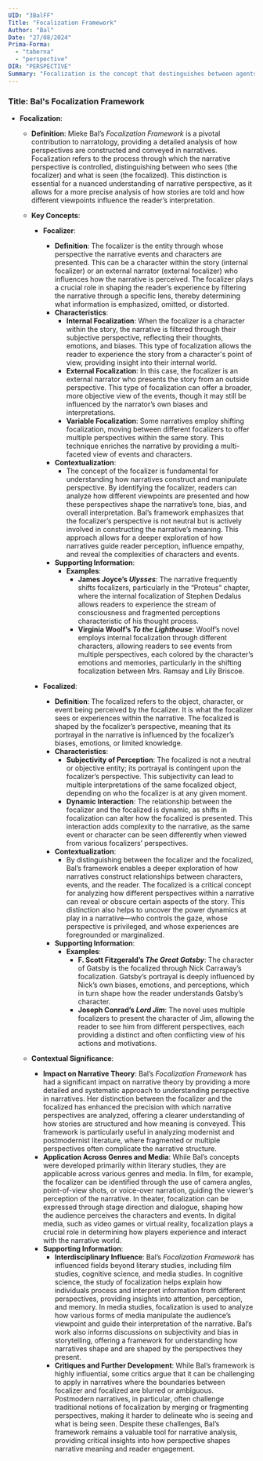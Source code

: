 ```yaml
---
UID: "3BalFF"
Title: "Focalization Framework"
Author: "Bal"
Date: "27/08/2024"
Prima-Forma:
  - "taberna"
  - "perspective"
DIR: "PERSPECTIVE"
Summary: "Focalization is the concept that destinguishes between agents who manipulate narrative and agents who are manipulated and participate in the narrative: focalizer and focalized."
---
```

### Title: **Bal's Focalization Framework**

- **Focalization**:
  - **Definition**: Mieke Bal’s *Focalization Framework* is a pivotal contribution to narratology, providing a detailed analysis of how perspectives are constructed and conveyed in narratives. Focalization refers to the process through which the narrative perspective is controlled, distinguishing between who sees (the focalizer) and what is seen (the focalized). This distinction is essential for a nuanced understanding of narrative perspective, as it allows for a more precise analysis of how stories are told and how different viewpoints influence the reader’s interpretation.

  - **Key Concepts**:

    - **Focalizer**:
      - **Definition**: The focalizer is the entity through whose perspective the narrative events and characters are presented. This can be a character within the story (internal focalizer) or an external narrator (external focalizer) who influences how the narrative is perceived. The focalizer plays a crucial role in shaping the reader’s experience by filtering the narrative through a specific lens, thereby determining what information is emphasized, omitted, or distorted.
      - **Characteristics**:
        - **Internal Focalization**: When the focalizer is a character within the story, the narrative is filtered through their subjective perspective, reflecting their thoughts, emotions, and biases. This type of focalization allows the reader to experience the story from a character's point of view, providing insight into their internal world.
        - **External Focalization**: In this case, the focalizer is an external narrator who presents the story from an outside perspective. This type of focalization can offer a broader, more objective view of the events, though it may still be influenced by the narrator’s own biases and interpretations.
        - **Variable Focalization**: Some narratives employ shifting focalization, moving between different focalizers to offer multiple perspectives within the same story. This technique enriches the narrative by providing a multi-faceted view of events and characters.
      - **Contextualization**:
        - The concept of the focalizer is fundamental for understanding how narratives construct and manipulate perspective. By identifying the focalizer, readers can analyze how different viewpoints are presented and how these perspectives shape the narrative’s tone, bias, and overall interpretation. Bal’s framework emphasizes that the focalizer’s perspective is not neutral but is actively involved in constructing the narrative’s meaning. This approach allows for a deeper exploration of how narratives guide reader perception, influence empathy, and reveal the complexities of characters and events.
      - **Supporting Information**:
        - **Examples**:
          - **James Joyce’s *Ulysses***: The narrative frequently shifts focalizers, particularly in the “Proteus” chapter, where the internal focalization of Stephen Dedalus allows readers to experience the stream of consciousness and fragmented perceptions characteristic of his thought process.
          - **Virginia Woolf’s *To the Lighthouse***: Woolf’s novel employs internal focalization through different characters, allowing readers to see events from multiple perspectives, each colored by the character’s emotions and memories, particularly in the shifting focalization between Mrs. Ramsay and Lily Briscoe.

    - **Focalized**:
      - **Definition**: The focalized refers to the object, character, or event being perceived by the focalizer. It is what the focalizer sees or experiences within the narrative. The focalized is shaped by the focalizer’s perspective, meaning that its portrayal in the narrative is influenced by the focalizer’s biases, emotions, or limited knowledge.
      - **Characteristics**:
        - **Subjectivity of Perception**: The focalized is not a neutral or objective entity; its portrayal is contingent upon the focalizer’s perspective. This subjectivity can lead to multiple interpretations of the same focalized object, depending on who the focalizer is at any given moment.
        - **Dynamic Interaction**: The relationship between the focalizer and the focalized is dynamic, as shifts in focalization can alter how the focalized is presented. This interaction adds complexity to the narrative, as the same event or character can be seen differently when viewed from various focalizers’ perspectives.
      - **Contextualization**:
        - By distinguishing between the focalizer and the focalized, Bal’s framework enables a deeper exploration of how narratives construct relationships between characters, events, and the reader. The focalized is a critical concept for analyzing how different perspectives within a narrative can reveal or obscure certain aspects of the story. This distinction also helps to uncover the power dynamics at play in a narrative—who controls the gaze, whose perspective is privileged, and whose experiences are foregrounded or marginalized.
      - **Supporting Information**:
        - **Examples**:
          - **F. Scott Fitzgerald’s *The Great Gatsby***: The character of Gatsby is the focalized through Nick Carraway’s focalization. Gatsby’s portrayal is deeply influenced by Nick’s own biases, emotions, and perceptions, which in turn shape how the reader understands Gatsby’s character.
          - **Joseph Conrad’s *Lord Jim***: The novel uses multiple focalizers to present the character of Jim, allowing the reader to see him from different perspectives, each providing a distinct and often conflicting view of his actions and motivations.

  - **Contextual Significance**:
    - **Impact on Narrative Theory**: Bal’s *Focalization Framework* has had a significant impact on narrative theory by providing a more detailed and systematic approach to understanding perspective in narratives. Her distinction between the focalizer and the focalized has enhanced the precision with which narrative perspectives are analyzed, offering a clearer understanding of how stories are structured and how meaning is conveyed. This framework is particularly useful in analyzing modernist and postmodernist literature, where fragmented or multiple perspectives often complicate the narrative structure.
    - **Application Across Genres and Media**: While Bal’s concepts were developed primarily within literary studies, they are applicable across various genres and media. In film, for example, the focalizer can be identified through the use of camera angles, point-of-view shots, or voice-over narration, guiding the viewer’s perception of the narrative. In theater, focalization can be expressed through stage direction and dialogue, shaping how the audience perceives the characters and events. In digital media, such as video games or virtual reality, focalization plays a crucial role in determining how players experience and interact with the narrative world.
    - **Supporting Information**:
      - **Interdisciplinary Influence**: Bal’s *Focalization Framework* has influenced fields beyond literary studies, including film studies, cognitive science, and media studies. In cognitive science, the study of focalization helps explain how individuals process and interpret information from different perspectives, providing insights into attention, perception, and memory. In media studies, focalization is used to analyze how various forms of media manipulate the audience’s viewpoint and guide their interpretation of the narrative. Bal’s work also informs discussions on subjectivity and bias in storytelling, offering a framework for understanding how narratives shape and are shaped by the perspectives they present.
      - **Critiques and Further Development**: While Bal’s framework is highly influential, some critics argue that it can be challenging to apply in narratives where the boundaries between focalizer and focalized are blurred or ambiguous. Postmodern narratives, in particular, often challenge traditional notions of focalization by merging or fragmenting perspectives, making it harder to delineate who is seeing and what is being seen. Despite these challenges, Bal’s framework remains a valuable tool for narrative analysis, providing critical insights into how perspective shapes narrative meaning and reader engagement.
